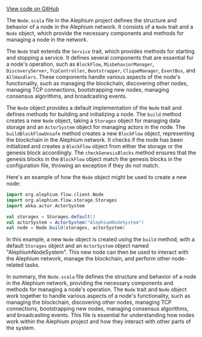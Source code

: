 [View code on GitHub](https://github.com/alephium/alephium/.autodoc/docs/json/flow/src/main/scala/org/alephium/flow/client)

The `Node.scala` file in the Alephium project defines the structure and behavior of a node in the Alephium network. It consists of a `Node` trait and a `Node` object, which provide the necessary components and methods for managing a node in the network.

The `Node` trait extends the `Service` trait, which provides methods for starting and stopping a service. It defines several components that are essential for a node's operation, such as `BlockFlow`, `MisbehaviorManager`, `DiscoveryServer`, `TcpController`, `Bootstrapper`, `CliqueManager`, `EventBus`, and `AllHandlers`. These components handle various aspects of the node's functionality, such as managing the blockchain, discovering other nodes, managing TCP connections, bootstrapping new nodes, managing consensus algorithms, and broadcasting events.

The `Node` object provides a default implementation of the `Node` trait and defines methods for building and initializing a node. The `build` method creates a new `Node` object, taking a `Storages` object for managing data storage and an `ActorSystem` object for managing actors in the node. The `buildBlockFlowUnsafe` method creates a new `BlockFlow` object, representing the blockchain in the Alephium network. It checks if the node has been initialized and creates a `BlockFlow` object from either the storage or the genesis block accordingly. The `checkGenesisBlocks` method ensures that the genesis blocks in the `BlockFlow` object match the genesis blocks in the configuration file, throwing an exception if they do not match.

Here's an example of how the `Node` object might be used to create a new node:

```scala
import org.alephium.flow.client.Node
import org.alephium.flow.storage.Storages
import akka.actor.ActorSystem

val storages = Storages.default()
val actorSystem = ActorSystem("AlephiumNodeSystem")
val node = Node.build(storages, actorSystem)
```

In this example, a new `Node` object is created using the `build` method, with a default `Storages` object and an `ActorSystem` object named "AlephiumNodeSystem". This new node can then be used to interact with the Alephium network, manage the blockchain, and perform other node-related tasks.

In summary, the `Node.scala` file defines the structure and behavior of a node in the Alephium network, providing the necessary components and methods for managing a node's operation. The `Node` trait and `Node` object work together to handle various aspects of a node's functionality, such as managing the blockchain, discovering other nodes, managing TCP connections, bootstrapping new nodes, managing consensus algorithms, and broadcasting events. This file is essential for understanding how nodes work within the Alephium project and how they interact with other parts of the system.
